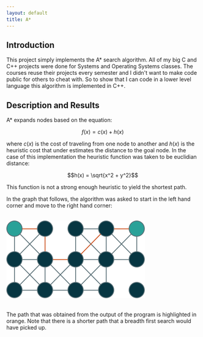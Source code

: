 ```yaml
---
layout: default
title: A*
---
```


## Introduction

This project simply implements the A* search algorithm. All of my big C and C++
projects were done for Systems and Operating Systems classes. The courses reuse
their projects every semester and I didn't want to make code public for others
to cheat with. So to show that I can code in a lower level language this
algorithm is implemented in C++.

## Description and Results

A* expands nodes based on the equation:

$$f(x) = c(x) + h(x)$$

where $c(x)$ is the cost of traveling from one node to another and $h(x)$ is
the heuristic cost that under estimates the distance to the goal node. In the
case of this implementation the heuristic function was taken to be euclidian
distance:

$$h(x) = \sqrt{x^2 + y^2}$$

This function is not a strong enough heuristic to yield the shortest path.

In the graph that follows, the algorithm was asked to start in the left hand
corner and move to the right hand corner:

<br>
<div class="text-center">
    <img class="img-fluid" src="./img/astar.svg">
</div>
<br>

The path that was obtained from the output of the program is highlighted in
orange. Note that there is a shorter path that a breadth first search would
have picked up.